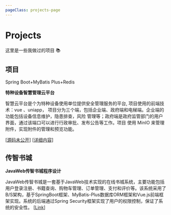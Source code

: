```yaml
---
pageClass: projects-page
---
```


# Projects

这里是一些我做过的项目 :books:

## 项目

<ProjectCard image="/projects/2.png">

  Spring Boot+MyBatis Plus+Redis
  
  **特种设备智慧管理云平台**
  
智慧云平台是个为特种设备使用单位提供安全管理服务的平台, 项目使用的前端技术：vue 、uniapp，
项目分为三个端，包括企业端、政府端和电梯端。企业端的功能包括设备信息维护，隐患排查，风险
管理等；政府端是政府监管部门的用户界面，通过该端口可以进行行政审批、发布公告等工作。项目
使用 MinIO 来管理附件，实现附件的管理和预览功能。
  
  [[源码未公开](notfind)] [[详细内容](./item/zhy.md)]

</ProjectCard>

<!-- <ProjectCard image="/projects/1.png">

  Harry P., Hermione G., *et al*
  
  **基于NEAT的无人驾驶仿真系统**
  
  Harry's wand was broken in 1997, but was repaired by him after the 1998 Battle of Hogwarts. Usually the repair of a wand is impossible, but with the use of the Elder Wand it was achievable.
  
  [[源码](https://www.google.com)] [[详细内容](./item/zhy.md)]

</ProjectCard> -->

## 传智书城

<ProjectCard>

  **JavaWeb传智书城程序设计**
  
  JavaWeb传智书城是一套基于JavaWeb技术实现的在线书城系统，主要功能包括用户登录注册、书籍查询、购物车管理、订单管理、支付和评价等。该系统采用了B/S架构，基于SpringBoot框架、MyBatis-Plus数据库ORM框架和Vue.js前端框架实现。系统的后端通过Spring Security框架实现了用户的权限控制，保证了系统的安全性。
  [[Link](https://github.com/ppcola/bookstore)]

</ProjectCard>

<style lang="stylus">

.projects-page
  background-color #fafbfc

</style>